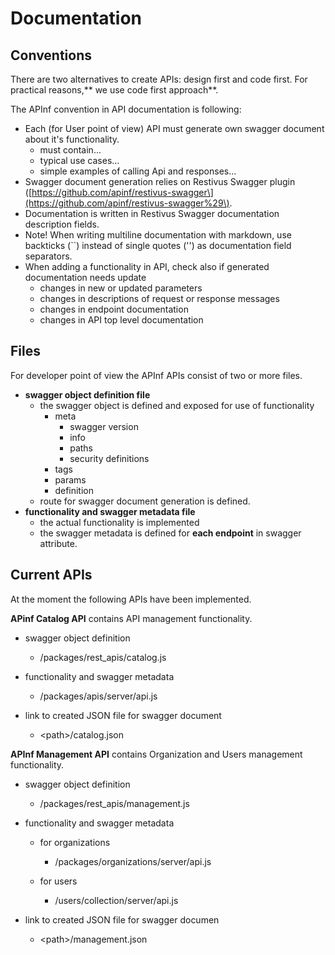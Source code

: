 # Documentation

## Conventions

There are two alternatives to create APIs: design first and code first. For practical reasons,** we use code first approach**.

The APInf convention in API documentation is following:

* Each \(for User point of view\) API must generate own swagger document about it's functionality.
  * must contain...
  * typical use cases...
  * simple examples of calling Api and responses...
* Swagger document generation relies on Restivus Swagger plugin \([https://github.com/apinf/restivus-swagger\](https://github.com/apinf/restivus-swagger%29\).
* Documentation is written in Restivus Swagger documentation description fields.
* Note! When writing multiline documentation with markdown, use backticks \(\`\`\) instead of single quotes \(''\) as documentation field separators.
* When adding a functionality in API, check also if generated documentation needs update
  * changes in new or updated parameters
  * changes in descriptions of request or response messages
  * changes in endpoint documentation
  * changes in API top level documentation

## Files

For developer point of view the APInf APIs consist of two or more files.

* **swagger object definition file** 
  * the swagger object is defined and exposed for use of functionality 
    * meta
      * swagger version
      * info
      * paths
      * security definitions
    * tags
    * params
    * definition
  * route for swagger document generation is defined.
* **functionality and swagger metadata file**
  * the actual functionality is implemented 
  * the swagger metadata is defined for **each endpoint** in swagger attribute.

## Current APIs

At the moment the following APIs have been implemented.

**APinf Catalog API** contains API management functionality.

* swagger object definition

  * /packages/rest\_apis/catalog.js

* functionality and swagger metadata

  * /packages/apis/server/api.js

* link to created JSON file for swagger document

  * &lt;path&gt;/catalog.json

**APInf Management API** contains Organization and Users management functionality.

* swagger object definition

  * /packages/rest\_apis/management.js

* functionality and swagger metadata

  * for organizations

    * /packages/organizations/server/api.js

  * for users

    * /users/collection/server/api.js

* link to created JSON file for swagger documen

  * &lt;path&gt;/management.json



